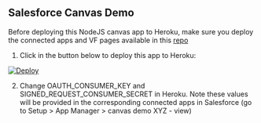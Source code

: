 ## Salesforce Canvas Demo

Before deploying this NodeJS canvas app to Heroku, make sure you deploy the connected apps and VF pages available in this [repo](https://github.com/CodeScience/canvas-demo)

1. Click in the button below to deploy this app to Heroku:

[![Deploy](https://www.herokucdn.com/deploy/button.png)](https://heroku.com/deploy)

2. Change OAUTH_CONSUMER_KEY and SIGNED_REQUEST_CONSUMER_SECRET in Heroku. Note these values will be provided in the corresponding connected apps in Salesforce (go to Setup > App Manager > canvas demo XYZ - view)